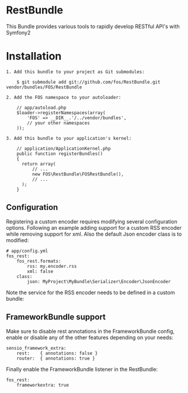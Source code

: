 RestBundle
==========

This Bundle provides various tools to rapidly develop RESTful API's with Symfony2

Installation
============

    1. Add this bundle to your project as Git submodules:

        $ git submodule add git://github.com/fos/RestBundle.git vendor/bundles/FOS/RestBundle

    2. Add the FOS namespace to your autoloader:

        // app/autoload.php
        $loader->registerNamespaces(array(
            'FOS' => __DIR__.'/../vendor/bundles',
            // your other namespaces
        ));

    3. Add this bundle to your application's kernel:

        // application/ApplicationKernel.php
        public function registerBundles()
        {
          return array(
              // ...
              new FOS\RestBundle\FOSRestBundle(),
              // ...
          );
        }

Configuration
-------------

Registering a custom encoder requires modifying several configuration options.
Following an example adding support for a custom RSS encoder while removing
support for xml. Also the default Json encoder class is to modified:

    # app/config.yml
    fos_rest:
        fos_rest.formats:
            rss: my.encoder.rss
            xml: false
        class:
            json: MyProject\MyBundle\Serializer\Encoder\JsonEncoder

Note the service for the RSS encoder needs to be defined in a custom bundle:
<service id="my.encoder.rss" class="MyProject\MyBundle\Serializer\Encoder\RSSEncoder" />

FrameworkBundle support
-----------------------

Make sure to disable rest annotations in the FrameworkBundle config, enable
or disable any of the other features depending on your needs:

    sensio_framework_extra:
        rest:    { annotations: false }
        router:  { annotations: true }

Finally enable the FrameworkBundle listener in the RestBundle:

    fos_rest:
        frameworkextra: true
